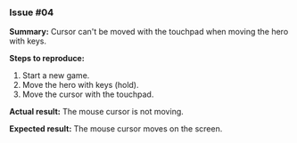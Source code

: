 ### Issue #04
**Summary:** Cursor can't be moved with the touchpad when moving the hero with keys.

**Steps to reproduce:**
1. Start a new game.
2. Move the hero with keys (hold).
3. Move the cursor with the touchpad.

**Actual result:** The mouse cursor is not moving.

**Expected result:** The mouse cursor moves on the screen.